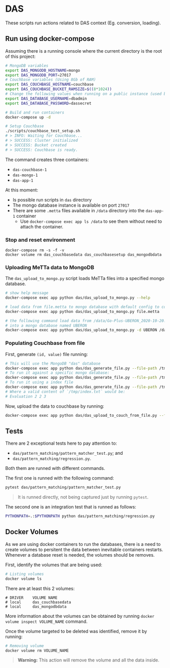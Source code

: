 DAS
===

These scripts run actions related to DAS context (Eg. conversion, loading).

## Run using docker-compose

Assuming there is a running console where the current directory is the root of this project:

```sh
# MongoDB variables
export DAS_MONGODB_HOSTNAME=mongo
export DAS_MONGODB_PORT=27017
# Couchbase variables (Using 8Gb of RAM)
export DAS_COUCHBASE_HOSTNAME=couchbase
export DAS_COUCHBASE_BUCKET_RAMSIZE=$((8*1024))
# Change the following values when running on a public instance (used by MongoDB and Couchbase)
export DAS_DATABASE_USERNAME=dbadmin
export DAS_DATABASE_PASSWORD=dassecret

# Build and run containers
docker-compose up -d

# Setup Couchbase
./scripts/couchbase_test_setup.sh
# > INFO: Waiting for Couchbase...
# > SUCCESS: Cluster initialized
# > SUCCESS: Bucket created
# > SUCCESS: Couchbase is ready.
```

The command creates three containers:

- `das-couchbase-1`
- `das-mongo-1`
- `das-app-1`

At this moment:

- Is possible run scripts in `das` directory
- The mongo database instance is available on port `27017`
- There are some `.metta` files available in `/data` directory into the `das-app-1` container
    - Use `docker-compose exec app ls /data` to see them without need to attach the container.

### Stop and reset environment

```
docker-compose rm -s -f -v
docker volume rm das_couchbasedata das_couchbasesetup das_mongodbdata
```

### Uploading MeTTa data to MongoDB

The `das_upload_to_mongo.py` script loads MeTTa files into a specified mongo database.

```sh
# show help message
docker-compose exec app python das/das_upload_to_mongo.py --help

# load data from file.metta to mongo database with default config to connection
docker-compose exec app python das/das_upload_to_mongo.py file.metta

# the following command load data from /data/Go-Plus-UBERON_2020-10-20.metta file
# into a mongo database named UBERON
docker-compose exec app python das/das_upload_to_mongo.py -d UBERON /data/Go-Plus-UBERON_2020-10-20.metta
```

### Populating Couchbase from file

First, generate `(id, value)` file running:

```sh
# This will use the MongoDB "das" database
docker-compose exec app python das/das_generate_file.py --file-path /tmp/all_pairs.txt
# To run it against a specific mongo database:
docker-compose exec app python das/das_generate_file.py --file-path /tmp/all_pairs.txt -d UBERON
# To run it using a index file
docker-compose exec app python das/das_generate_file.py --file-path /tmp/all_pairs.txt --index-path /tmp/index.txt
# Where a valid content of `/tmp/index.txt` would be:
# Evaluation 2 2 3
```

Now, upload the data to couchbase by running:

```sh
docker-compose exec app python das/das_upload_to_couch_from_file.py --file-path /tmp/all_pairs.txt
```

## Tests

There are 2 exceptional tests here to pay attention to:

- `das/pattern_matching/pattern_matcher_test.py`; and
- `das/pattern_matching/regression.py`.

Both them are runned with different commands.

The first one is runned with the following command:
```bash
pytest das/pattern_matching/pattern_matcher_test.py
```
> It is runned directly, not being captured just by running `pytest`.

The second one is an integration test that is runned as follows:
```bash
PYTHONPATH=.:$PYTHONPATH python das/pattern_matching/regression.py
```

## Docker Volumes

As we are using docker containers to run the databases, there is a need to create volumes to persitent the data between inevitable containers restarts.  
Whenever a database reset is needed, the volumes should be removes.

First, identify the volumes that are being used:
```bash
# Listing volumes
docker volume ls
```

There are at least this 2 volumes:
```
# DRIVER    VOLUME NAME
# local     das_couchbasedata
# local     das_mongodbdata
```

More information about the volumes can be obtained by running `docker volume inspect VOLUME_NAME` command.

Once the volume targeted to be deleted was identified, remove it by running:

```bash
# Removing volume
docker volume rm VOLUME_NAME
```

> **Warning:** This action will remove the volume and all the data inside.
